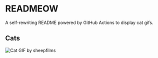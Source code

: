 # READMEOW

A self-rewriting README powered by GitHub Actions to display cat gifs.

## Cats

![Cat GIF by sheepfilms](https://media3.giphy.com/media/zZMTVkTeEfeEg/200.gif?cid=9acd02dan8tn1no0a3pjwtmue0hhmkuvflir8pe0nivsa6fm&ep=v1_gifs_search&rid=200.gif&ct=g)
